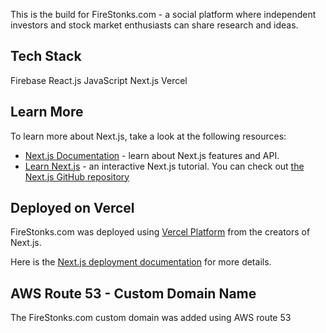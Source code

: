 This is the build for FireStonks.com - a social platform where independent investors and stock market enthusiasts can share research and ideas.

## Tech Stack
Firebase
React.js
JavaScript
Next.js
Vercel

## Learn More

To learn more about Next.js, take a look at the following resources:
- [Next.js Documentation](https://nextjs.org/docs) - learn about Next.js features and API.
- [Learn Next.js](https://nextjs.org/learn) - an interactive Next.js tutorial.
You can check out [the Next.js GitHub repository](https://github.com/vercel/next.js/)

## Deployed on Vercel

FireStonks.com was deployed using [Vercel Platform](https://vercel.com/new?utm_medium=default-template&filter=next.js&utm_source=create-next-app&utm_campaign=create-next-app-readme) from the creators of Next.js.

Here is the [Next.js deployment documentation](https://nextjs.org/docs/deployment) for more details.


## AWS Route 53 - Custom Domain Name
The FireStonks.com custom domain was added using AWS route 53
